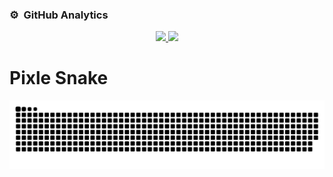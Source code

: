 ### ⚙️ &nbsp;GitHub Analytics

<p align="center">
<a href="https://github.com/AliDeV7">
  <img height="180em" src="https://github-readme-stats-eight-theta.vercel.app/api?username=AliDeV7&show_icons=true&theme=radical&include_all_commits=true&count_private=true"/>
  <img height="180em" src="https://github-readme-stats-eight-theta.vercel.app/api/top-langs/?username=AliDeV7&layout=compact&langs_count=8&theme=radical"/>
</a>
</p>

# Pixle Snake
<p align="center">
  <img  src="https://raw.githubusercontent.com/Elanza-48/Elanza-48/main/resources/img/github-contribution-grid-snake.svg"
    alt="example" />
</p>
